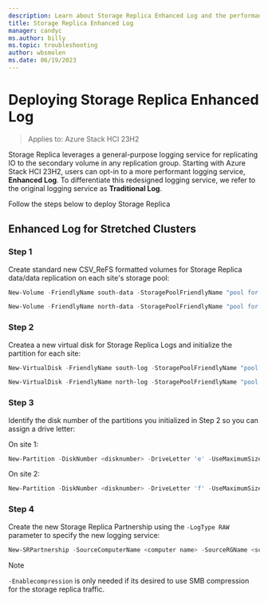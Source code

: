 ```yaml
---
description: Learn about Storage Replica Enhanced Log and the performance improvements it delivers your replication groups
title: Storage Replica Enhanced Log
manager: candyc
ms.author: billy
ms.topic: troubleshooting
author: wbsmolen
ms.date: 06/19/2023
---
```


# Deploying Storage Replica Enhanced Log

>Applies to: Azure Stack HCI 23H2

Storage Replica leverages a general-purpose logging service for replicating IO to the secondary volume in any replication group. Starting with Azure Stack HCI 23H2, users can opt-in to a more performant logging service, **Enhanced Log**. To differentiate this redesigned logging service, we refer to the original logging service as **Traditional Log**.

Follow the steps below to deploy Storage Replica

## Enhanced Log for Stretched Clusters

### Step 1

Create standard new CSV_ReFS formatted volumes for Storage Replica data/data replication on each site's storage pool:

```PowerShell
New-Volume -FriendlyName south-data -StoragePoolFriendlyName "pool for site South" -Size 1tb -FileSystem CSVFS_ReFS
```

```PowerShell
New-Volume -FriendlyName north-data -StoragePoolFriendlyName "pool for site North" -Size 1tb -FileSystem CSVFS_ReFS
```

### Step 2

Createa a new virtual disk for Storage Replica Logs and initialize the partition for each site:

```PowerShell
New-VirtualDisk -FriendlyName south-log -StoragePoolFriendlyName "pool for site South" -Size 16gb
```

```PowerShell
New-VirtualDisk -FriendlyName north-log -StoragePoolFriendlyName "pool for site North" -Size 16gb
```

### Step 3

Identify the disk number of the partitions you initialized in Step 2 so you can assign a drive letter:

On site 1:

```Powershell
New-Partition -DiskNumber <disknumber> -DriveLetter 'e' -UseMaximumSize
```

On site 2:

```Powershell
New-Partition -DiskNumber <disknumber> -DriveLetter 'f' -UseMaximumSize
```

### Step 4

Create the new Storage Replica Partnership using the `-LogType RAW` parameter to specify the new logging service:

```Powershell
New-SRPartnership -SourceComputerName <computer name> -SourceRGName <source group name> -SourceVolumeName C:\ClusterStorage\south-data\ -SourceLogVolumeName e: -DestinationComputerName <source destination computer name> -DestinationRGName <destination resource group name> -DestinationVolumeName 'C:\ClusterStorage\north-data\' -DestinationLogVolumeName e: -LogType RAW -Enablecompression
```

> [!NOTE]
> `-Enablecompression` is only needed if its desired to use SMB compression for the storage replica traffic.
